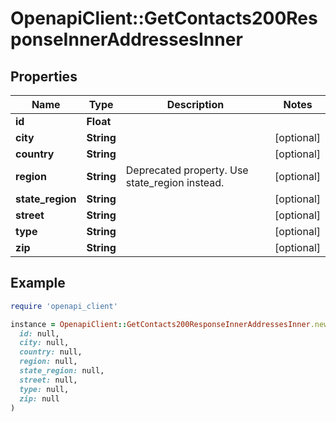 # OpenapiClient::GetContacts200ResponseInnerAddressesInner

## Properties

| Name | Type | Description | Notes |
| ---- | ---- | ----------- | ----- |
| **id** | **Float** |  |  |
| **city** | **String** |  | [optional] |
| **country** | **String** |  | [optional] |
| **region** | **String** | Deprecated property. Use state_region instead. | [optional] |
| **state_region** | **String** |  | [optional] |
| **street** | **String** |  | [optional] |
| **type** | **String** |  | [optional] |
| **zip** | **String** |  | [optional] |

## Example

```ruby
require 'openapi_client'

instance = OpenapiClient::GetContacts200ResponseInnerAddressesInner.new(
  id: null,
  city: null,
  country: null,
  region: null,
  state_region: null,
  street: null,
  type: null,
  zip: null
)
```

